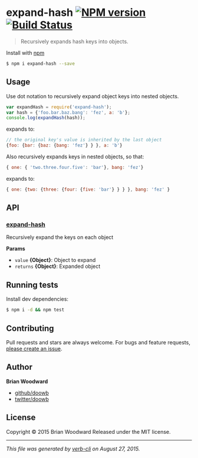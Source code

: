 # expand-hash [![NPM version](https://badge.fury.io/js/expand-hash.svg)](http://badge.fury.io/js/expand-hash)  [![Build Status](https://travis-ci.org/doowb/expand-hash.svg)](https://travis-ci.org/doowb/expand-hash)

> Recursively expands hash keys into objects.

Install with [npm](https://www.npmjs.com/)

```sh
$ npm i expand-hash --save
```

## Usage

Use dot notation to recursively expand object keys into nested objects.

```js
var expandHash = require('expand-hash');
var hash = {'foo.bar.baz.bang': 'fez', a: 'b'};
console.log(expandHash(hash));
```

expands to:

```js
// the original key's value is inherited by the last object
{foo: {bar: {baz: {bang: 'fez'} } }, a: 'b'}
```

Also recursively expands keys in nested objects, so that:

```js
{ one: { 'two.three.four.five': 'bar'}, bang: 'fez'}
```

expands to:

```js
{ one: {two: {three: {four: {five: 'bar'} } } }, bang: 'fez' }
```

## API

### [expand-hash](index.js#L52)

Recursively expand the keys on each object

**Params**

* `value` **{Object}**: Object to expand
* `returns` **{Object}**: Expanded object

## Running tests

Install dev dependencies:

```sh
$ npm i -d && npm test
```

## Contributing

Pull requests and stars are always welcome. For bugs and feature requests, [please create an issue](https://github.com/doowb/expand-hash/issues/new).

## Author

**Brian Woodward**

+ [github/doowb](https://github.com/doowb)
+ [twitter/doowb](http://twitter.com/doowb)

## License

Copyright © 2015 Brian Woodward
Released under the MIT license.

***

_This file was generated by [verb-cli](https://github.com/assemble/verb-cli) on August 27, 2015._